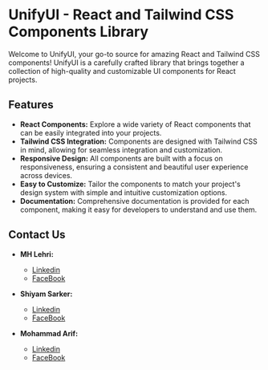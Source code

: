 # UnifyUI - React and Tailwind CSS Components Library

Welcome to UnifyUI, your go-to source for amazing React and Tailwind CSS components! UnifyUI is a carefully crafted library that brings together a collection of high-quality and customizable UI components for React projects.

## Features

- **React Components:** Explore a wide variety of React components that can be easily integrated into your projects.
- **Tailwind CSS Integration:** Components are designed with Tailwind CSS in mind, allowing for seamless integration and customization.
- **Responsive Design:** All components are built with a focus on responsiveness, ensuring a consistent and beautiful user experience across devices.
- **Easy to Customize:** Tailor the components to match your project's design system with simple and intuitive customization options.
- **Documentation:** Comprehensive documentation is provided for each component, making it easy for developers to understand and use them.

## Contact Us 
- **MH Lehri:** 
  -  [Linkedin](https://www.linkedin.com/in/mahmud-hassan-lehri/)
  -  [FaceBook](https://www.facebook.com/mahmudhassanlehri)
    
- **Shiyam Sarker:** 
  -  [Linkedin](https://www.linkedin.com/in/shiyam-sarker/)
  -  [FaceBook](https://www.facebook.com/shiyamsarker/)
    
- **Mohammad Arif:** 
  -  [Linkedin](https://www.linkedin.com/in/shiyam-sarker/)
  -  [FaceBook](https://www.linkedin.com/in/mohammad-arif-khan-504b27210/)



